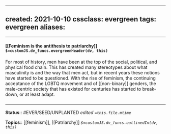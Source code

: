 
---
created: 2021-10-10
cssclass: evergreen
tags: evergreen
aliases:
-
---
#### [[Feminism is the antithesis to patriarchy]] `$=customJS.dv_funcs.evergreenHeader(dv, this)`

For most of history, men have been at the top of the social, political, and physical food chain. This has created many stereotypes about what masculinity is and the way that men act, but in recent years these notions have started to be questioned. With the rise of feminism, the continuing acceptance of the LGBTQ movement and of [[non-binary]] genders, the male-centric society that has existed for centuries has started to break-down, or at least adapt. 

### <hr class="footnote"/>

**Status**:: #EVER/SEED/UNPLANTED
*edited `=this.file.mtime`*

**Topics**:: [[feminism]], [[Patriarchy]]
*`$=customJS.dv_funcs.outlinedIn(dv, this)`*
